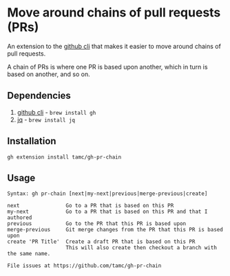 # Move around chains of pull requests (PRs)

An extension to the [github cli](https://github.com/cli/cli) that makes
it easier to move around chains of pull requests.

A chain of PRs is where one PR is based upon another, which in turn
is based on another, and so on.

## Dependencies

1. [github cli](https://github.com/cli/cli) - `brew install gh`
2. [jq](https://github.com/stedolan/jq) - `brew install jq`

## Installation

`gh extension install tamc/gh-pr-chain`

## Usage

```
Syntax: gh pr-chain [next|my-next|previous|merge-previous|create]

next               Go to a PR that is based on this PR
my-next            Go to a PR that is based on this PR and that I authored
previous           Go to the PR that this PR is based upon
merge-previous     Git merge changes from the PR that this PR is based upon
create 'PR Title'  Create a draft PR that is based on this PR
                   This will also create then checkout a branch with the same name.

File issues at https://github.com/tamc/gh-pr-chain
